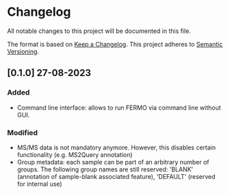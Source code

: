 # Changelog

All notable changes to this project will be documented in this file.

The format is based on [Keep a Changelog](https://keepachangelog.com/en/1.0.0/).
This project adheres to [Semantic Versioning](https://semver.org/spec/v2.0.0.html).

## [0.1.0] 27-08-2023

### Added

- Command line interface: allows to run FERMO via command line without GUI.

### Modified

- MS/MS data is not mandatory anymore. However, this disables certain functionality
  (e.g. MS2Query annotation)
- Group metadata: each sample can be part of an arbitrary number of groups. The
  following group names are still reserved: 'BLANK' (annotation of sample-blank
  associated feature), 'DEFAULT' (reserved for internal use)
